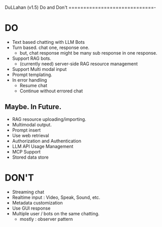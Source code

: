 DuLLahan (v1.5) Do and Don't
=============================-

# DO

 - Text based chatting with LLM Bots
 - Turn based. chat one, response one.
   - but, chat response might be many sub response in one response.
 - Support RAG bots.
   - (currently need) server-side RAG resource management
 - Support Multi modal input
 - Prompt templating.
 - In error handling
   - Resume chat
   - Continue without errored chat


## Maybe. In Future.

 - RAG resource uploading/importing.
 - Multimodal output.
 - Prompt insert
 - Use web retrieval
 - Authorization and Authentication
 - LLM API Usage Management
 - MCP Support
 - Stored data store



# DON'T

 - Streaming chat
 - Realtime input : Video, Speak, Sound, etc.
 - Metadata customization
 - Use GUI response
 - Multiple user / bots on the same chatting.
   - mostly : observer pattern






